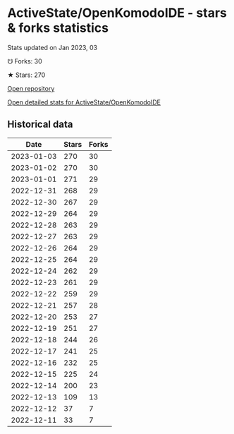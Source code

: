# ActiveState/OpenKomodoIDE - stars & forks statistics

Stats updated on Jan 2023, 03

☋ Forks: 30

★ Stars: 270

[Open repository](https://github.com/ActiveState/OpenKomodoIDE)

[Open detailed stats for ActiveState/OpenKomodoIDE](https://reviewgithub.com/rep/ActiveState/OpenKomodoIDE)

## Historical data
| Date | Stars | Forks |
|------|-------|-------|
| 2023-01-03 | 270 | 30 | 
| 2023-01-02 | 270 | 30 | 
| 2023-01-01 | 271 | 29 | 
| 2022-12-31 | 268 | 29 | 
| 2022-12-30 | 267 | 29 | 
| 2022-12-29 | 264 | 29 | 
| 2022-12-28 | 263 | 29 | 
| 2022-12-27 | 263 | 29 | 
| 2022-12-26 | 264 | 29 | 
| 2022-12-25 | 264 | 29 | 
| 2022-12-24 | 262 | 29 | 
| 2022-12-23 | 261 | 29 | 
| 2022-12-22 | 259 | 29 | 
| 2022-12-21 | 257 | 28 | 
| 2022-12-20 | 253 | 27 | 
| 2022-12-19 | 251 | 27 | 
| 2022-12-18 | 244 | 26 | 
| 2022-12-17 | 241 | 25 | 
| 2022-12-16 | 232 | 25 | 
| 2022-12-15 | 225 | 24 | 
| 2022-12-14 | 200 | 23 | 
| 2022-12-13 | 109 | 13 | 
| 2022-12-12 | 37 | 7 | 
| 2022-12-11 | 33 | 7 | 

